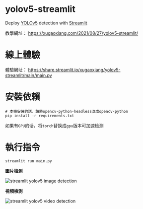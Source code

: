 # yolov5-streamlit

Deploy [YOLOv5](https://github.com/ultralytics/yolov5/releases/tag/v5.0) detection with [Streamlit](https://github.com/streamlit/streamlit)

教學網址： <https://xugaoxiang.com/2021/08/27/yolov5-streamlit/>

# 線上體驗

體驗網址： <https://share.streamlit.io/xugaoxiang/yolov5-streamlit/main/main.py>

# 安裝依賴

```
# 本機安裝的話，請將opencv-python-headless改成opencv-python
pip install -r requirements.txt
```

如果有`GPU`的话，将`torch`替换成`gpu`版本可加速检测

# 執行指令

```
streamlit run main.py
```

**圖片檢測**

![streamlit yolov5 image detection](data/images/image.png)

**視頻檢測**

![streamlit yolov5 video detection](data/images/video.png)
